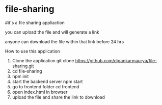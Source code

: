 # file-sharing

#it's a file sharing appliaction 

you can upload the file and will generate a link 

anyone can download the file within that link before 24 hrs



How to use this application 

1. Clone the application  git clone https://github.com/dipankarmaurya/file-sharing.git
2. cd file-sharing 
3. npm init
4. start the backend server npm start
5. go to frontend folder cd frontend
6. open index.html in browser 
7. upload the file and share the link to download 

